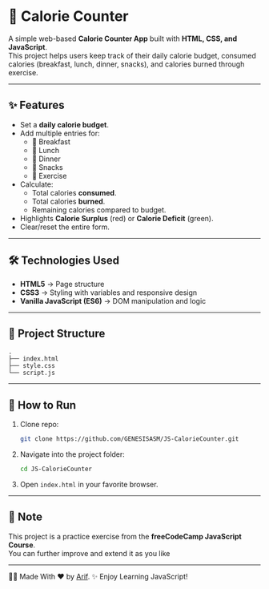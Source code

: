 # 🥗 Calorie Counter

A simple web-based **Calorie Counter App** built with **HTML, CSS, and JavaScript**.  
This project helps users keep track of their daily calorie budget, consumed calories (breakfast, lunch, dinner, snacks), and calories burned through exercise.

---
## ✨ Features

- Set a **daily calorie budget**.
- Add multiple entries for:
  - 🍳 Breakfast  
  - 🍔 Lunch  
  - 🍝 Dinner  
  - 🍪 Snacks  
  - 🏃 Exercise
- Calculate:
  - Total calories **consumed**.
  - Total calories **burned**.
  - Remaining calories compared to budget.
- Highlights **Calorie Surplus** (red) or **Calorie Deficit** (green).
- Clear/reset the entire form.

---
## 🛠️ Technologies Used

- **HTML5** → Page structure  
- **CSS3** → Styling with variables and responsive design  
- **Vanilla JavaScript (ES6)** → DOM manipulation and logic  

---
## 📂 Project Structure
```
.
├── index.html
├── style.css
└── script.js
```

---
## 🚀 How to Run
1. Clone repo:
   ```bash
   git clone https://github.com/GENESISASM/JS-CalorieCounter.git
   ```
2. Navigate into the project folder:
   ```bash
   cd JS-CalorieCounter
   ```
3. Open `index.html` in your favorite browser.

---
## 📖 Note
This project is a practice exercise from the **freeCodeCamp JavaScript Course**.  
You can further improve and extend it as you like

---
👨‍💻 Made With ❤️ by [Arif](hhttps://github.com/GENESISASM).
✨ Enjoy Learning JavaScript!
